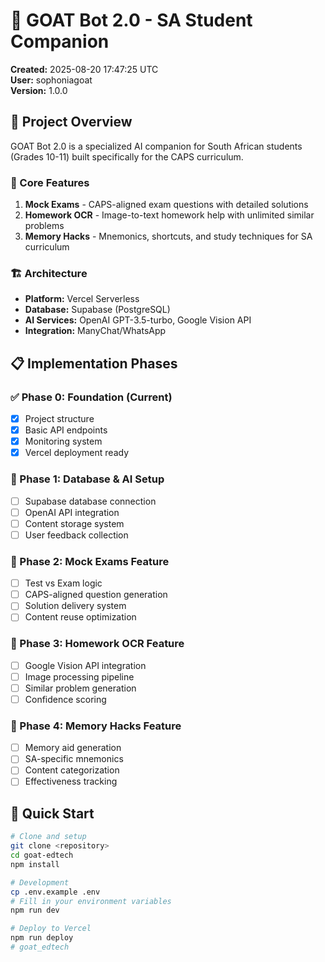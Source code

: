 # 🐐 GOAT Bot 2.0 - SA Student Companion

**Created:** 2025-08-20 17:47:25 UTC  
**User:** sophoniagoat  
**Version:** 1.0.0

## 🎯 Project Overview

GOAT Bot 2.0 is a specialized AI companion for South African students (Grades 10-11) built specifically for the CAPS curriculum.

### 🚀 Core Features

1. **Mock Exams** - CAPS-aligned exam questions with detailed solutions
2. **Homework OCR** - Image-to-text homework help with unlimited similar problems
3. **Memory Hacks** - Mnemonics, shortcuts, and study techniques for SA curriculum

### 🏗️ Architecture

- **Platform:** Vercel Serverless
- **Database:** Supabase (PostgreSQL)
- **AI Services:** OpenAI GPT-3.5-turbo, Google Vision API
- **Integration:** ManyChat/WhatsApp

## 📋 Implementation Phases

### ✅ Phase 0: Foundation (Current)

- [x] Project structure
- [x] Basic API endpoints
- [x] Monitoring system
- [x] Vercel deployment ready

### 🔄 Phase 1: Database & AI Setup

- [ ] Supabase database connection
- [ ] OpenAI API integration
- [ ] Content storage system
- [ ] User feedback collection

### 🔄 Phase 2: Mock Exams Feature

- [ ] Test vs Exam logic
- [ ] CAPS-aligned question generation
- [ ] Solution delivery system
- [ ] Content reuse optimization

### 🔄 Phase 3: Homework OCR Feature

- [ ] Google Vision API integration
- [ ] Image processing pipeline
- [ ] Similar problem generation
- [ ] Confidence scoring

### 🔄 Phase 4: Memory Hacks Feature

- [ ] Memory aid generation
- [ ] SA-specific mnemonics
- [ ] Content categorization
- [ ] Effectiveness tracking

## 🚀 Quick Start

```bash
# Clone and setup
git clone <repository>
cd goat-edtech
npm install

# Development
cp .env.example .env
# Fill in your environment variables
npm run dev

# Deploy to Vercel
npm run deploy
#   g o a t _ e d t e c h 
 
 
```
